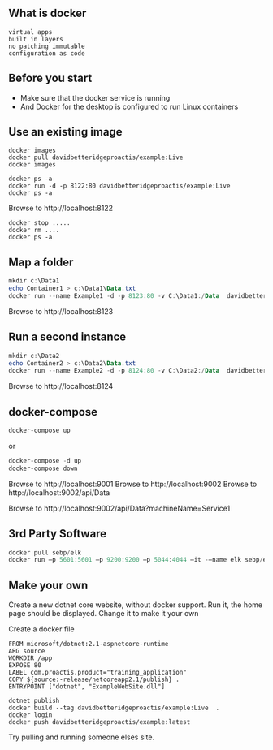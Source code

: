## What is docker  
    virtual apps 
    built in layers
    no patching immutable
    configuration as code

## Before you start
* Make sure that the docker service is running
* And Docker for the desktop is configured to run Linux containers



## Use an existing image
```
docker images
docker pull davidbetteridgeproactis/example:Live
docker images

docker ps -a
docker run -d -p 8122:80 davidbetteridgeproactis/example:Live
docker ps -a
```

Browse to http://localhost:8122

```
docker stop .....
docker rm ....
docker ps -a
```


## Map a folder
```powershell
mkdir c:\Data1
echo Container1 > c:\Data1\Data.txt
docker run --name Example1 -d -p 8123:80 -v C:\Data1:/Data  davidbetteridgeproactis/example:Live
```
Browse to http://localhost:8123



## Run a second instance
```powershell
mkdir c:\Data2
echo Container2 > c:\Data2\Data.txt
docker run --name Example2 -d -p 8124:80 -v C:\Data2:/Data  davidbetteridgeproactis/example:Live
```
Browse to http://localhost:8124







## docker-compose 
```powershell
docker-compose up 
```
or
```powershell
docker-compose -d up
docker-compose down
```

Browse to http://localhost:9001
Browse to http://localhost:9002
Browse to http://localhost:9002/api/Data



Browse to http://localhost:9002/api/Data?machineName=Service1


## 3rd Party Software
```powershell
docker pull sebp/elk
docker run –p 5601:5601 –p 9200:9200 –p 5044:4044 –it -–name elk sebp/elk
```

## Make your own
Create a new dotnet core website,  without docker support.
Run it,  the home page should be displayed.  Change it to make it your own

Create a docker file
```
FROM microsoft/dotnet:2.1-aspnetcore-runtime
ARG source
WORKDIR /app
EXPOSE 80
LABEL com.proactis.product="training_application"
COPY ${source:-release/netcoreapp2.1/publish} .
ENTRYPOINT ["dotnet", "ExampleWebSite.dll"]
```

```
dotnet publish
docker build --tag davidbetteridgeproactis/example:Live  .
docker login
docker push davidbetteridgeproactis/example:latest
```
Try pulling and running someone elses site.